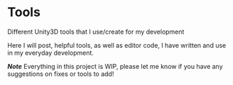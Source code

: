 # Tools
Different Unity3D tools that I use/create for my development

Here I will post, helpful tools, as well as editor code, I have written and use in my everyday development.

***Note***
Everything in this project is WIP, please let me know if you have any suggestions on fixes or tools to add!
